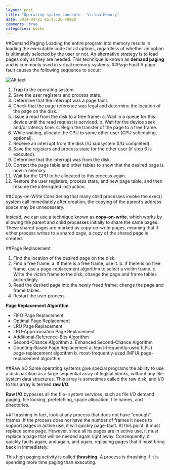 ```yaml
---
layout: post
title: "Operating system concepts - VirtualMemory"
date: 2014-04-23 05:43:26 +0800
comments: true
categories: books
---
```

##Demand Paging
Loading the entire program into memory results in loading the executable code for all options, regardless of whether an option is ultimately selected by the user or not. An alternative strategy is to load pages only as they are needed. This technique is known as __demand paging__ and is commonly used in virtual memory systems.
##Page Fault
A page fault causes the following sequence to occur:

![Alt text](https://farm6.staticflickr.com/5325/13952117776_754a2b4bda.jpg "Steps_in_handling_a_page_fault.png")

1.	Trap to the operating system. 
2.	Save the user registers and process state. 
3.	Determine that the interrupt was a page fault. 
4.	Check that the page reference was legal and determine the location of the page on the disk. 
5.	Issue a read from the disk to a free frame:
	a. Wait in a queue for this device until the read request is serviced.
	b. Wait for the device seek and/or latency time.
	c. Begin the transfer of the page to a free frame.
6.	While waiting, allocate the CPU to some other user (CPU scheduling, optional). 
7.	Receive an interrupt from the disk I/O subsystem (I/O completed). 
8.	Save the registers and process state for the other user (if step 6 is executed). 
9.	Determine that the interrupt was from the disk. 
10.	Correct the page table and other tables to show that the desired page is now in memory. 
11.	Wait for the CPU to be allocated to this process again. 
12.	Restore the user registers, process state, and new page table, and then resume the interrupted instruction. 

##Copy-on-Write
Considering that many child processes invoke the exec() system call immediately after creation, the copying of the parent’s address space may be unnecessary.

Instead, we can use a technique known as __copy-on-write__, which works by allowing the parent and child processes initially to share the same pages. These shared pages are marked as copy-on-write pages, meaning that if either process writes to a shared page, a copy of the shared page is created.

##Page Replacement
1.	Find the location of the desired page on the disk. 
2.	Find a free frame: 
	a. If there is a free frame, use it. 
	b. If there is no free frame, use a page-replacement algorithm to select a victim frame. 
	c. Write the victim frame to the disk; change the page and frame tables accordingly. 
3.	Read the desired page into the newly freed frame; change the page and frame tables. 
4.	Restart the user process. 

__Page Replacement Algorithm__

* FIFO Page Replacement
* Optimal Page Replacement
* LRU Page Replacement
* LRU-Approximation Page Replacement
* Additional-Reference-Bits Algorithm
* Second-Chance Algorithm
	a. Enhanced Second-Chance Algorithm
* Counting-Based Page Replacement
	a. least-frequently-used (LFU) page-replacement algorithm
	b. most-frequently-used (MFU) page-replacement algorithm

##Raw I/O
Some operating systems give special programs the ability to use a disk partition as a large sequential array of logical blocks, without any file-system data structures. This array is sometimes called the raw disk, and I/O to this array is termed __raw I/O__.

__Raw I/O__ bypasses all the file- system services, such as file I/O demand paging, file locking, prefetching, space allocation, file names, and directories.

##Thrashing
In fact, look at any process that does not have “enough” frames. If the process does not have the number of frames it needs to support pages in active use, it will quickly page-fault. At this point, it must replace some page. However, since all its pages are in active use, it must replace a page that will be needed again right away. Consequently, it quickly faults again, and again, and again, replacing pages that it must bring back in immediately.

This high paging activity is called __thrashing__. A process is thrashing if it is spending more time paging than executing.

